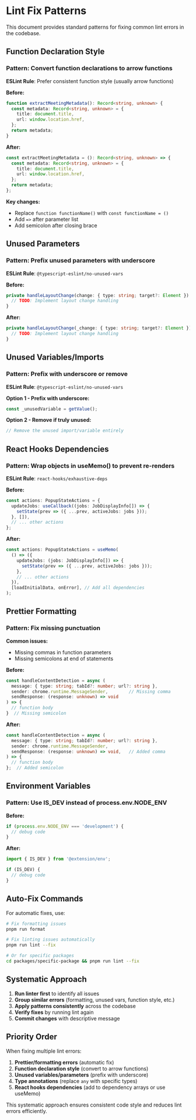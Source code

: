 # Lint Fix Patterns

This document provides standard patterns for fixing common lint errors in the codebase.

## Function Declaration Style

### Pattern: Convert function declarations to arrow functions

**ESLint Rule**: Prefer consistent function style (usually arrow functions)

**Before:**
```typescript
function extractMeetingMetadata(): Record<string, unknown> {
  const metadata: Record<string, unknown> = {
    title: document.title,
    url: window.location.href,
  };
  return metadata;
}
```

**After:**
```typescript
const extractMeetingMetadata = (): Record<string, unknown> => {
  const metadata: Record<string, unknown> = {
    title: document.title,
    url: window.location.href,
  };
  return metadata;
};
```

**Key changes:**
- Replace `function functionName()` with `const functionName = ()`
- Add `=>` after parameter list
- Add semicolon after closing brace

## Unused Parameters

### Pattern: Prefix unused parameters with underscore

**ESLint Rule**: `@typescript-eslint/no-unused-vars`

**Before:**
```typescript
private handleLayoutChange(change: { type: string; target?: Element }): void {
  // TODO: Implement layout change handling
}
```

**After:**
```typescript
private handleLayoutChange(_change: { type: string; target?: Element }): void {
  // TODO: Implement layout change handling
}
```

## Unused Variables/Imports

### Pattern: Prefix with underscore or remove

**ESLint Rule**: `@typescript-eslint/no-unused-vars`

**Option 1 - Prefix with underscore:**
```typescript
const _unusedVariable = getValue();
```

**Option 2 - Remove if truly unused:**
```typescript
// Remove the unused import/variable entirely
```

## React Hooks Dependencies

### Pattern: Wrap objects in useMemo() to prevent re-renders

**ESLint Rule**: `react-hooks/exhaustive-deps`

**Before:**
```typescript
const actions: PopupStateActions = {
  updateJobs: useCallback((jobs: JobDisplayInfo[]) => {
    setState(prev => ({ ...prev, activeJobs: jobs }));
  }, []),
  // ... other actions
};
```

**After:**
```typescript
const actions: PopupStateActions = useMemo(
  () => ({
    updateJobs: (jobs: JobDisplayInfo[]) => {
      setState(prev => ({ ...prev, activeJobs: jobs }));
    },
    // ... other actions
  }),
  [loadInitialData, onError], // Add all dependencies
);
```

## Prettier Formatting

### Pattern: Fix missing punctuation

**Common issues:**
- Missing commas in function parameters
- Missing semicolons at end of statements

**Before:**
```typescript
const handleContentDetection = async (
  message: { type: string; tabId?: number; url?: string },
  sender: chrome.runtime.MessageSender,        // Missing comma
  sendResponse: (response: unknown) => void
) => {
  // function body
}  // Missing semicolon
```

**After:**
```typescript
const handleContentDetection = async (
  message: { type: string; tabId?: number; url?: string },
  sender: chrome.runtime.MessageSender,
  sendResponse: (response: unknown) => void,   // Added comma
) => {
  // function body
};  // Added semicolon
```

## Environment Variables

### Pattern: Use IS_DEV instead of process.env.NODE_ENV

**Before:**
```typescript
if (process.env.NODE_ENV === 'development') {
  // debug code
}
```

**After:**
```typescript
import { IS_DEV } from '@extension/env';

if (IS_DEV) {
  // debug code
}
```

## Auto-Fix Commands

For automatic fixes, use:

```bash
# Fix formatting issues
pnpm run format

# Fix linting issues automatically
pnpm run lint --fix

# Or for specific packages
cd packages/specific-package && pnpm run lint --fix
```

## Systematic Approach

1. **Run linter first** to identify all issues
2. **Group similar errors** (formatting, unused vars, function style, etc.)
3. **Apply patterns consistently** across the codebase
4. **Verify fixes** by running lint again
5. **Commit changes** with descriptive message

## Priority Order

When fixing multiple lint errors:

1. **Prettier/formatting errors** (automatic fix)
2. **Function declaration style** (convert to arrow functions)
3. **Unused variables/parameters** (prefix with underscore)
4. **Type annotations** (replace `any` with specific types)
5. **React hooks dependencies** (add to dependency arrays or use useMemo)

This systematic approach ensures consistent code style and reduces lint errors efficiently.